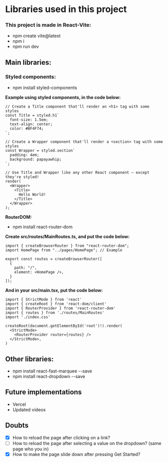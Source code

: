 # Libraries used in this project

### This project is made in React-Vite:
- npm create vite@latest
- npm i
- npm run dev

## Main libraries:

### Styled components:
- npm install styled-components

**Example using styled components, in the code below:**

```
// Create a Title component that'll render an <h1> tag with some styles
const Title = styled.h1`
  font-size: 1.5em;
  text-align: center;
  color: #BF4F74;
`;

// Create a Wrapper component that'll render a <section> tag with some styles
const Wrapper = styled.section`
  padding: 4em;
  background: papayawhip;
`;

// Use Title and Wrapper like any other React component – except they're styled!
render(
  <Wrapper>
    <Title>
      Hello World!
    </Title>
  </Wrapper>
);
```

**RouterDOM:**
- npm install react-router-dom

**Create src/routes/MainRoutes.ts, and put the code below:**

```
import { createBrowserRouter } from "react-router-dom";
import HomePage from "../pages/HomePage"; // Example

export const routes = createBrowserRouter([
  {
    path: "/",
    element: <HomePage />,
  }
]);
```

**And in your src/main.tsx, put the code below:**

```
import { StrictMode } from 'react'
import { createRoot } from 'react-dom/client'
import { RouterProvider } from 'react-router-dom'
import { routes } from './routes/MainRoutes'
import './index.css'

createRoot(document.getElementById('root')!).render(
  <StrictMode>
    <RouterProvider router={routes} />
  </StrictMode>,
)
```

## Other libraries:
- npm install react-fast-marquee --save
- npm install react-dropdown  --save

## Future implementations
- Vercel
- Updated videos

## Doubts
- [x] How to reload the page after clicking on a link?
- [ ] How to reload the page after selecting a value on the dropdown? (same page who you in)
- [x] How to make the page slide down after pressing Get Started?
